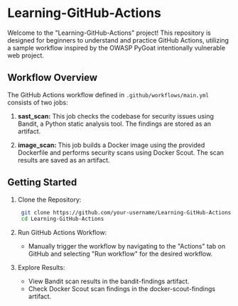 # Learning-GitHub-Actions
Welcome to the "Learning-GitHub-Actions" project! This repository is designed for beginners to understand and practice GitHub Actions, utilizing a sample workflow inspired by the OWASP PyGoat intentionally vulnerable web project.

## Workflow Overview

The GitHub Actions workflow defined in `.github/workflows/main.yml` consists of two jobs:

1. **sast_scan:** This job checks the codebase for security issues using Bandit, a Python static analysis tool. The findings are stored as an artifact.

2. **image_scan:** This job builds a Docker image using the provided Dockerfile and performs security scans using Docker Scout. The scan results are saved as an artifact.

## Getting Started

1. Clone the Repository:
   ```bash
    git clone https://github.com/your-username/Learning-GitHub-Actions.git
    cd Learning-GitHub-Actions
   ```

2. Run GitHub Actions Workflow:
   - Manually trigger the workflow by navigating to the "Actions" tab on GitHub and selecting "Run workflow" for the desired workflow.

3. Explore Results:
   - View Bandit scan results in the bandit-findings artifact.
   - Check Docker Scout scan findings in the docker-scout-findings artifact.


